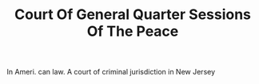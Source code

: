 ---
title: Court Of General Quarter Sessions Of The Peace
letter: C
permalink: "/definitions/bld-court-of-general-quarter-sessions-of-the-peace.html"
body: In Ameri. can law. A court of criminal jurisdiction in New Jersey
published_at: '2018-07-07'
source: Black's Law Dictionary 2nd Ed (1910)
layout: post
---